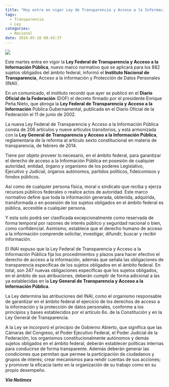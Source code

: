 ```yaml
---
title: "Hoy entra en vigor Ley de Transparencia y Acceso a la Información"
tags:
  - Transparencia
  - Ley
categories:
  - Nacional
date: 2016-05-10 08:43:37
---
```

![](/images/nieto-2017305.jpg)

Este martes entra en vigor la **Ley Federal de Transparencia y Acceso a la Información Pública**, nuevo marco normativo que se aplicará para los 882 sujetos obligados del ámbito federal, informó el **Instituto Nacional de Transparencia**, Acceso a la información y Protección de Datos Personales (INAI). 

En un comunicado, el instituto recordó que ayer se publicó en el **Diario Oficial de la Federación** (DOF) el decreto firmado por el presidente Enrique Peña Nieto, que abroga la **Ley Federal de Transparencia y Acceso a la Información** Pública Gubernamental, publicada en el Diario Oficial de la Federación el 11 de junio de 2002.

La nueva Ley Federal de Transparencia y Acceso a la Información Pública consta de 206 artículos y nueve artículos transitorios, y está armonizada con la **Ley General de Transparencia y Acceso a la Información Pública**, reglamentaria de la reforma al artículo sexto constitucional en materia de transparencia, de febrero de 2014.

Tiene por objeto proveer lo necesario, en el ámbito federal, para garantizar el derecho de acceso a la Información Pública en posesión de cualquier autoridad, entidad, órgano y organismo de los poderes Legislativo, Ejecutivo y Judicial, órganos autónomos, partidos políticos, fideicomisos y fondos públicos.

Así como de cualquier persona física, moral o sindicato que reciba y ejerza recursos públicos federales o realice actos de autoridad. Este marco normativo define que toda la información generada, obtenida, adquirida, transformada o en posesión de los sujetos obligados en el ámbito federal es pública, accesible a cualquier persona.

Y esta solo podrá ser clasificada excepcionalmente como reservada de forma temporal por razones de interés público y seguridad nacional o bien, como confidencial. Asimismo, establece que el derecho humano de acceso a la información comprende solicitar, investigar, difundir, buscar y recibir información.

El INAI expuso que la Ley Federal de Transparencia y Acceso a la Información Pública fija los procedimientos y plazos para hacer efectivo el derecho de acceso a la información, además que señala las obligaciones de transparencia específicas de los sujetos obligados en el ámbito federal.
En total, son 247 nuevas obligaciones específicas que los sujetos obligados, en el ámbito de sus atribuciones, deberán cumplir de forma adicional a las ya establecidas en la **Ley General de Transparencia y Acceso a la Información Pública**.

La Ley determina las atribuciones del INAI, como el organismo responsable de garantizar en el ámbito federal el ejercicio de los derechos de acceso a la información y la protección de datos personales, conforme a los principios y bases establecidos por el artículo 6o. de la Constitución y en la Ley General de Transparencia.

A la Ley se incorporó el principio de Gobierno Abierto, que significa que las Cámaras del Congreso, el Poder Ejecutivo Federal, el Poder Judicial de la Federación, los organismos constitucionalmente autónomos y demás sujetos obligados en el ámbito federal, deberán establecer políticas internas para conducirse de forma transparente. Además deberán generar las condiciones que permitan que permee la participación de ciudadanos y grupos de interés; crear mecanismos para rendir cuentas de sus acciones; y promover la eficacia tanto en la organización de su trabajo como en su propio desempeño.

***Vía Notimex***
